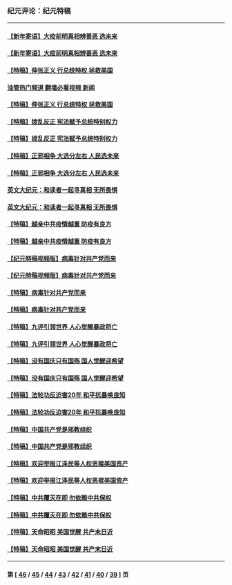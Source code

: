 ### 纪元评论：纪元特稿
---
#### [【新年寄语】大疫前明真相辨善恶 选未来](../../pages/nsc424/n12660855.md?06230330) 
#### [【新年寄语】大疫前明真相辨善恶 选未来](../../pages/nsc424/n12660855.md?06230330) 
#### [【特稿】伸张正义 行总统特权 拯救美国](../../pages/nsc424/n12616806.md?06230330) 
#### [油管热门频道 翻墙必看视频 新闻](ok?06230330)
#### [【特稿】伸张正义 行总统特权 拯救美国](../../pages/nsc424/n12616806.md?06230330) 
#### [【特稿】拨乱反正 宪法赋予总统特别权力](../../pages/nsc424/n12598306.md?06230330) 
#### [【特稿】拨乱反正 宪法赋予总统特别权力](../../pages/nsc424/n12598306.md?06230330) 
#### [【特稿】正邪相争 大选分左右 人民选未来](../../pages/nsc424/n12545208.md?06230330) 
#### [【特稿】正邪相争 大选分左右 人民选未来](../../pages/nsc424/n12545208.md?06230330) 
#### [英文大纪元：和读者一起寻真相 无所畏惧](../../pages/nsc424/n12542027.md?06230330) 
#### [英文大纪元：和读者一起寻真相 无所畏惧](../../pages/nsc424/n12542027.md?06230330) 
#### [【特稿】越亲中共疫情越重 防疫有良方](../../pages/nsc424/n12042989.md?06230330) 
#### [【特稿】越亲中共疫情越重 防疫有良方](../../pages/nsc424/n12042989.md?06230330) 
#### [【纪元特稿视频版】病毒针对共产党而来](../../pages/nsc424/n11977328.md?06230330) 
#### [【纪元特稿视频版】病毒针对共产党而来](../../pages/nsc424/n11977328.md?06230330) 
#### [【特稿】病毒针对共产党而来](../../pages/nsc424/n11928818.md?06230330) 
#### [【特稿】病毒针对共产党而来](../../pages/nsc424/n11928818.md?06230330) 
#### [【特稿】九评引领世界 人心觉醒暴政将亡](../../pages/nsc424/n11660496.md?06230330) 
#### [【特稿】九评引领世界 人心觉醒暴政将亡](../../pages/nsc424/n11660496.md?06230330) 
#### [【特稿】没有国庆只有国殇 国人觉醒迎希望](../../pages/nsc424/n11549354.md?06230330) 
#### [【特稿】没有国庆只有国殇 国人觉醒迎希望](../../pages/nsc424/n11549354.md?06230330) 
#### [【特稿】法轮功反迫害20年 和平抗暴唤良知](../../pages/nsc424/n11389135.md?06230330) 
#### [【特稿】法轮功反迫害20年 和平抗暴唤良知](../../pages/nsc424/n11389135.md?06230330) 
#### [【特稿】中国共产党是邪教组织](../../pages/nsc424/n11355551.md?06230330) 
#### [【特稿】中国共产党是邪教组织](../../pages/nsc424/n11355551.md?06230330) 
#### [【特稿】欢迎举报江泽民等人权恶棍美国资产](../../pages/nsc424/n11303040.md?06230330) 
#### [【特稿】欢迎举报江泽民等人权恶棍美国资产](../../pages/nsc424/n11303040.md?06230330) 
#### [【特稿】中共覆灭在即 勿依赖中共保权](../../pages/nsc424/n11278510.md?06230330) 
#### [【特稿】中共覆灭在即 勿依赖中共保权](../../pages/nsc424/n11278510.md?06230330) 
#### [【特稿】天命昭昭 美国觉醒 共产末日近](../../pages/nsc424/n11150259.md?06230330) 
#### [【特稿】天命昭昭 美国觉醒 共产末日近](../../pages/nsc424/n11150259.md?06230330) 

---
#### 第 [ [46](./46.md?06230330) / [45](./45.md?06230330) / [44](./44.md?06230330) / [43](./43.md?06230330) / [42](./42.md?06230330) / [41](./41.md?06230330) / [40](./40.md?06230330) / [39](./39.md?06230330) ] 页
